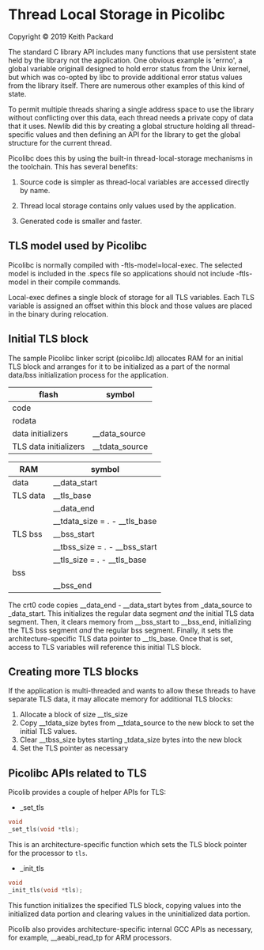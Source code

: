 # Thread Local Storage in Picolibc
Copyright © 2019 Keith Packard

The standard C library API includes many functions that use persistent
state held by the library not the application. One obvious example is
'errno', a global variable originall designed to hold error status
from the Unix kernel, but which was co-opted by libc to provide
additional error status values from the library itself. There are
numerous other examples of this kind of state.

To permit multiple threads sharing a single address space to use the
library without conflicting over this data, each thread needs a
private copy of data that it uses. Newlib did this by creating a
global structure holding all thread-specific values and then defining
an API for the library to get the global structure for the current
thread.

Picolibc does this by using the built-in thread-local-storage
mechanisms in the toolchain. This has several benefits:

 1) Source code is simpler as thread-local variables are
    accessed directly by name.

 2) Thread local storage contains only values used by the
    application.

 3) Generated code is smaller and faster.

## TLS model used by Picolibc

Picolibc is normally compiled with -ftls-model=local-exec. The selected
model is included in the .specs file so applications should not
include -ftls-model in their compile commands.

Local-exec defines a single block of storage for all TLS
variables. Each TLS variable is assigned an offset within this block
and those values are placed in the binary during relocation.

## Initial TLS block

The sample Picolibc linker script (picolibc.ld) allocates RAM for an
initial TLS block and arranges for it to be initialized as a part of
the normal data/bss initialization process for the application.

| flash | symbol |
| ----- | ------ |
| code  |        |
| rodata |       | 
| data initializers | __data_source |
| TLS data initializers | __tdata_source |

| RAM  | symbol |
| ---- | ------ |
| data | __data_start |
| TLS data | __tls_base |
|          | __data_end |
|          | __tdata_size = . - __tls_base |
| TLS bss | __bss_start |
|         | __tbss_size = . - __bss_start |
|         | __tls_size = . - __tls_base  |
| bss | |
|     | __bss_end 

The crt0 code copies __data_end - __data_start bytes from _data_source
to _data_start. This initializes the regular data segment *and* the
initial TLS data segment. Then, it clears memory from __bss_start to
__bss_end, initializing the TLS bss segment *and* the regular bss
segment. Finally, it sets the architecture-specific TLS data pointer
to __tls_base. Once that is set, access to TLS variables will
reference this initial TLS block.

## Creating more TLS blocks

If the application is multi-threaded and wants to allow these threads
to have separate TLS data, it may allocate memory for additional TLS
blocks:

 1) Allocate a block of size  __tls_size
 2) Copy __tdata_size bytes from __tdata_source to the new block to
    set the initial TLS values.
 3) Clear __tbss_size bytes starting _tdata_size bytes into the new
    block
 4) Set the TLS pointer as necessary

## Picolibc APIs related to TLS

Picolib provides a couple of helper APIs for TLS:

* _set_tls
```c
void
_set_tls(void *tls);
```
This is an architecture-specific function which sets the TLS
block pointer for the processor to `tls`.

* _init_tls
```c
void
_init_tls(void *tls);
```
This function initializes the specified TLS block, copying values
into the initialized data portion and clearing values in the
uninitialized data portion.

Picolib also provides architecture-specific internal GCC APIs as
necessary, for example, __aeabi_read_tp for ARM processors.
